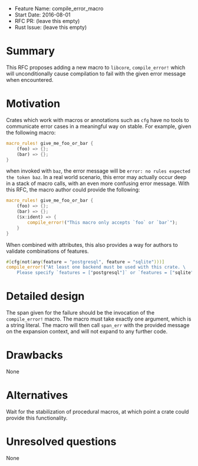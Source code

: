- Feature Name: compile\_error\_macro
- Start Date: 2016-08-01
- RFC PR: (leave this empty)
- Rust Issue: (leave this empty)

# Summary
[summary]: #summary

This RFC proposes adding a new macro to `libcore`, `compile_error!` which will
unconditionally cause compilation to fail with the given error message when
encountered.

# Motivation
[motivation]: #motivation

Crates which work with macros or annotations such as `cfg` have no tools to
communicate error cases in a meaningful way on stable. For example, given the
following macro:

```rust
macro_rules! give_me_foo_or_bar {
    (foo) => {};
    (bar) => {};
}
```

when invoked with `baz`, the error message will be `error: no rules expected the
token baz`. In a real world scenario, this error may actually occur deep in a
stack of macro calls, with an even more confusing error message. With this RFC,
the macro author could provide the following:

```rust
macro_rules! give_me_foo_or_bar {
    (foo) => {};
    (bar) => {};
    ($x:ident) => {
        compile_error!("This macro only accepts `foo` or `bar`");
    }
}
```

When combined with attributes, this also provides a way for authors to validate
combinations of features.

```rust
#[cfg(not(any(feature = "postgresql", feature = "sqlite")))]
compile_error!("At least one backend must be used with this crate. \
    Please specify `features = ["postgresql"]` or `features = ["sqlite"]`")
```

# Detailed design
[design]: #detailed-design

The span given for the failure should be the invocation of the `compile_error!`
macro. The macro must take exactly one argument, which is a string literal. The
macro will then call `span_err` with the provided message on the expansion
context, and will not expand to any further code.

# Drawbacks
[drawbacks]: #drawbacks

None

# Alternatives
[alternatives]: #alternatives

Wait for the stabilization of procedural macros, at which point a crate could
provide this functionality.

# Unresolved questions
[unresolved]: #unresolved-questions

None
